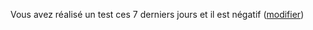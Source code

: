 Vous avez réalisé un test ces 7 derniers jours et il est négatif (<a href="/depistage">modifier</a>)
